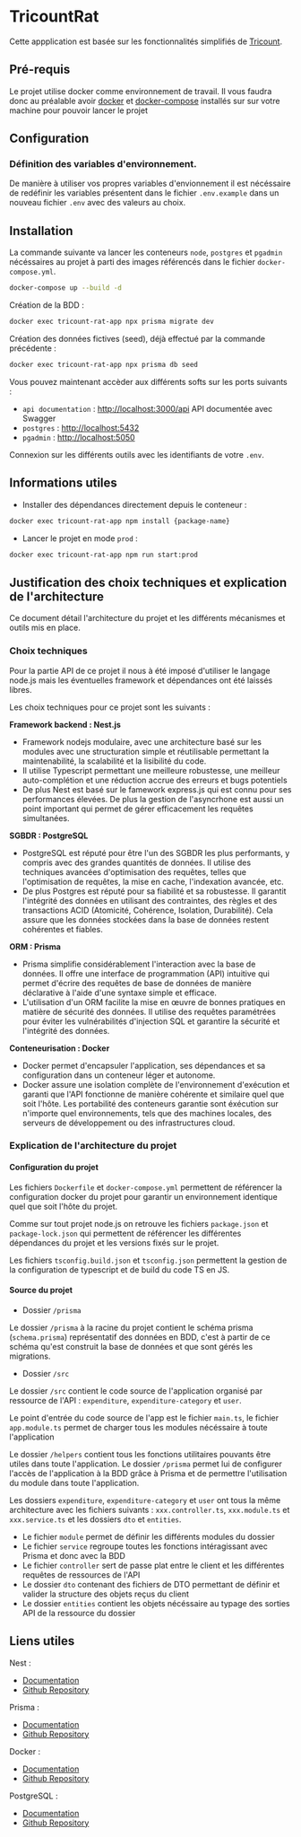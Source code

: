 # TricountRat

Cette appplication est basée sur les fonctionnalités simplifiés de [Tricount](https://www.tricount.com/fr/faire-les-comptes-entre-amis).

## Pré-requis

Le projet utilise docker comme environnement de travail.
Il vous faudra donc au préalable avoir [docker](https://docs.docker.com/engine/install/) et [docker-compose](https://docs.docker.com/compose/install/) installés sur sur votre machine pour pouvoir lancer le projet

## Configuration

### Définition des variables d'environnement.

De manière à utiliser vos propres variables d'envionnement il est nécéssaire de redéfinir les variables présentent dans le fichier `.env.example` dans un nouveau fichier `.env` avec des valeurs au choix.

## Installation

La commande suivante va lancer les conteneurs `node`, `postgres` et `pgadmin` nécéssaires au projet à parti des images référencés dans le fichier `docker-compose.yml`.

```bash
docker-compose up --build -d
```

Création de la BDD : 

```bash
docker exec tricount-rat-app npx prisma migrate dev
```

Création des données fictives (seed), déjà effectué par la commande précédente : 

```bash
docker exec tricount-rat-app npx prisma db seed
```

Vous pouvez maintenant accèder aux différents softs sur les ports suivants : 

- `api documentation` : [http://localhost:3000/api](http://localhost:3000/api) API documentée avec Swagger
- `postgres` : [http://localhost:5432](http://localhost:5432) 
- `pgadmin` : [http://localhost:5050](http://localhost:5050)

Connexion sur les différents outils avec les identifiants de votre `.env`.

## Informations utiles

- Installer des dépendances directement depuis le conteneur : 

```bash
docker exec tricount-rat-app npm install {package-name}
```

- Lancer le projet en mode `prod` : 

```bash
docker exec tricount-rat-app npm run start:prod
```

## Justification des choix techniques et explication de l'architecture

Ce document détail l'architecture du projet et les différents mécanismes et outils mis en place. 

### Choix techniques

Pour la partie API de ce projet il nous à été imposé d'utiliser le langage node.js mais les éventuelles framework et dépendances ont été laissés libres.

Les choix techniques pour ce projet sont les suivants : 

**Framework backend : Nest.js**
 - Framework nodejs modulaire, avec une architecture basé sur les modules avec une structuration simple et réutilisable permettant la maintenabilité, la scalabilité et la lisibilité du code.
 - Il utilise Typescript permettant une meilleure robustesse, une meilleur auto-complétion et une réduction accrue des erreurs et bugs potentiels
 - De plus Nest est basé sur le famework express.js qui est connu pour ses performances élevées. De plus la gestion de l'asyncrhone est aussi un point important qui permet de gérer efficacement les requêtes simultanées.

**SGBDR : PostgreSQL**
 - PostgreSQL est réputé pour être l'un des SGBDR les plus performants, y compris avec des grandes quantités de données. Il utilise des techniques avancées d'optimisation des requêtes, telles que l'optimisation de requêtes, la mise en cache, l'indexation avancée, etc.
 - De plus Postgres est réputé pour sa fiabilité et sa robustesse. Il garantit l'intégrité des données en utilisant des contraintes, des règles et des transactions ACID (Atomicité, Cohérence, Isolation, Durabilité). Cela assure que les données stockées dans la base de données restent cohérentes et fiables.

**ORM : Prisma**
 - Prisma simplifie considérablement l'interaction avec la base de données. Il offre une interface de programmation (API) intuitive qui permet d'écrire des requêtes de base de données de manière déclarative à l'aide d'une syntaxe simple et efficace.
 - L'utilisation d'un ORM facilite la mise en œuvre de bonnes pratiques en matière de sécurité des données. Il utilise des requêtes paramétrées pour éviter les vulnérabilités d'injection SQL et garantire la sécurité et l'intégrité des données. 

**Conteneurisation : Docker**
 - Docker permet d'encapsuler l'application, ses dépendances et sa configuration dans un conteneur léger et autonome.
 - Docker assure une isolation complète de l'environnement d'exécution et garanti que l'API fonctionne de manière cohérente et similaire quel que soit l'hôte. Les portabilité des conteneurs garantie sont éxécution sur n'importe quel environnements, tels que des machines locales, des serveurs de développement ou des infrastructures cloud.


### Explication de l'architecture du projet

#### Configuration du projet

Les fichiers `Dockerfile` et `docker-compose.yml` permettent de référencer la configuration docker du projet pour garantir un environnement identique quel que soit l'hôte du projet.

Comme sur tout projet node.js on retrouve les fichiers `package.json` et `package-lock.json` qui permettent de référencer les différentes dépendances du projet et les versions fixés sur le projet.

Les fichiers `tsconfig.build.json` et `tsconfig.json` permettent la gestion de la configuration de typescript et de build du code TS en JS.

#### Source du projet

- Dossier `/prisma`

Le dossier `/prisma` à la racine du projet contient le schéma prisma (`schema.prisma`) représentatif des données en BDD, c'est à partir de ce schéma qu'est construit la base de données et que sont gérés les migrations.

- Dossier `/src`

Le dossier `/src` contient le code source de l'application organisé par ressource de l'API : `expenditure`, `expenditure-category` et `user`.

Le point d'entrée du code source de l'app est le fichier `main.ts`, le fichier `app.module.ts` permet de charger tous les modules nécéssaire à toute l'application

Le dossier `/helpers` contient tous les fonctions utilitaires pouvants être utiles dans toute l'application.
Le dossier `/prisma` permet lui de configurer l'accès de l'application à la BDD grâce à Prisma et de permettre l'utilisation du module dans toute l'application. 

Les dossiers `expenditure`, `expenditure-category` et `user` ont tous la même architecture avec les fichiers suivants : `xxx.controller.ts`, `xxx.module.ts` et `xxx.service.ts` et les dossiers `dto` et `entities`. 
 - Le fichier `module` permet de définir les différents modules du dossier
 - Le fichier `service` regroupe toutes les fonctions intéragissant avec Prisma et donc avec la BDD
 - Le fichier `controller` sert de passe plat entre le client et les différentes requêtes de ressources de l'API
 - Le dossier `dto` contenant des fichiers de DTO permettant de définir et valider la structure des objets reçus du client
 - Le dossier `entities` contient les objets nécéssaire au typage des sorties API de la ressource du dossier

## Liens utiles

Nest : 
 - [Documentation](https://docs.nestjs.com/)
 - [Github Repository](https://github.com/nestjs/nest)

Prisma :
 - [Documentation](https://www.prisma.io/docs)
 - [Github Repository](https://github.com/prisma/prisma)

Docker : 
 - [Documentation](https://docs.docker.com/) 
 - [Github Repository](https://github.com/docker)

PostgreSQL : 
 - [Documentation](https://www.postgresql.org/docs/current/)
 - [Github Repository](https://github.com/postgres/postgres)

